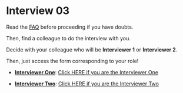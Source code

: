 # Interview 03

Read the [FAQ](../04-int01/faq.md) before proceeding if you have doubts.

Then, find a colleague to do the interview with you.

Decide with your colleague who will be **Interviewer 1** or **Interviewer 2**.

Then, just access the form corresponding to your role!

- [**Interviewer One**](https://forms.gle/Zkzw53DzuwvAXGYJA): [Click HERE if you are the Interviewer One](https://forms.gle/Zkzw53DzuwvAXGYJA)

- [**Interviewer Two**](https://forms.gle/krY5LQqhCn8tR14F9): [Click HERE if you are the Interviewer Two](https://forms.gle/krY5LQqhCn8tR14F9)

